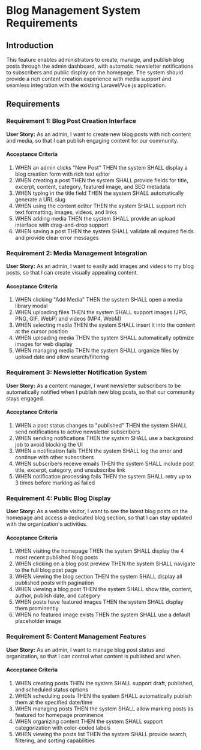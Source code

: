 # Blog Management System Requirements

## Introduction

This feature enables administrators to create, manage, and publish blog posts through the admin dashboard, with automatic newsletter notifications to subscribers and public display on the homepage. The system should provide a rich content creation experience with media support and seamless integration with the existing Laravel/Vue.js application.

## Requirements

### Requirement 1: Blog Post Creation Interface

**User Story:** As an admin, I want to create new blog posts with rich content and media, so that I can publish engaging content for our community.

#### Acceptance Criteria

1. WHEN an admin clicks "New Post" THEN the system SHALL display a blog creation form with rich text editor
2. WHEN creating a post THEN the system SHALL provide fields for title, excerpt, content, category, featured image, and SEO metadata
3. WHEN typing in the title field THEN the system SHALL automatically generate a URL slug
4. WHEN using the content editor THEN the system SHALL support rich text formatting, images, videos, and links
5. WHEN adding media THEN the system SHALL provide an upload interface with drag-and-drop support
6. WHEN saving a post THEN the system SHALL validate all required fields and provide clear error messages

### Requirement 2: Media Management Integration

**User Story:** As an admin, I want to easily add images and videos to my blog posts, so that I can create visually appealing content.

#### Acceptance Criteria

1. WHEN clicking "Add Media" THEN the system SHALL open a media library modal
2. WHEN uploading files THEN the system SHALL support images (JPG, PNG, GIF, WebP) and videos (MP4, WebM)
3. WHEN selecting media THEN the system SHALL insert it into the content at the cursor position
4. WHEN uploading media THEN the system SHALL automatically optimize images for web display
5. WHEN managing media THEN the system SHALL organize files by upload date and allow search/filtering

### Requirement 3: Newsletter Notification System

**User Story:** As a content manager, I want newsletter subscribers to be automatically notified when I publish new blog posts, so that our community stays engaged.

#### Acceptance Criteria

1. WHEN a post status changes to "published" THEN the system SHALL send notifications to active newsletter subscribers
2. WHEN sending notifications THEN the system SHALL use a background job to avoid blocking the UI
3. WHEN a notification fails THEN the system SHALL log the error and continue with other subscribers
4. WHEN subscribers receive emails THEN the system SHALL include post title, excerpt, category, and unsubscribe link
5. WHEN notification processing fails THEN the system SHALL retry up to 3 times before marking as failed

### Requirement 4: Public Blog Display

**User Story:** As a website visitor, I want to see the latest blog posts on the homepage and access a dedicated blog section, so that I can stay updated with the organization's activities.

#### Acceptance Criteria

1. WHEN visiting the homepage THEN the system SHALL display the 4 most recent published blog posts
2. WHEN clicking on a blog post preview THEN the system SHALL navigate to the full blog post page
3. WHEN viewing the blog section THEN the system SHALL display all published posts with pagination
4. WHEN viewing a blog post THEN the system SHALL show title, content, author, publish date, and category
5. WHEN posts have featured images THEN the system SHALL display them prominently
6. WHEN no featured image exists THEN the system SHALL use a default placeholder image

### Requirement 5: Content Management Features

**User Story:** As an admin, I want to manage blog post status and organization, so that I can control what content is published and when.

#### Acceptance Criteria

1. WHEN creating posts THEN the system SHALL support draft, published, and scheduled status options
2. WHEN scheduling posts THEN the system SHALL automatically publish them at the specified date/time
3. WHEN managing posts THEN the system SHALL allow marking posts as featured for homepage prominence
4. WHEN organizing content THEN the system SHALL support categorization with color-coded labels
5. WHEN viewing the posts list THEN the system SHALL provide search, filtering, and sorting capabilities